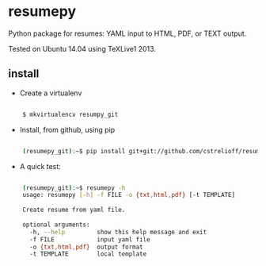resumepy
========

Python package for resumes: YAML input to HTML, PDF, or TEXT output.

Tested on Ubuntu 14.04 using TeXLive1 2013.

install
-------

* Create a virtualenv

``` bash

    $ mkvirtualencv resumpy_git

```

* Install, from github, using pip

``` bash

    (resumepy_git):~$ pip install git+git://github.com/cstrelioff/resumepy

```

* A quick test:

``` bash

    (resumepy_git):~$ resumepy -h
    usage: resumepy [-h] -f FILE -o {txt,html,pdf} [-t TEMPLATE]
    
    Create resume from yaml file.
    
    optional arguments:
      -h, --help         show this help message and exit
      -f FILE            input yaml file
      -o {txt,html,pdf}  output format
      -t TEMPLATE        local template

```

